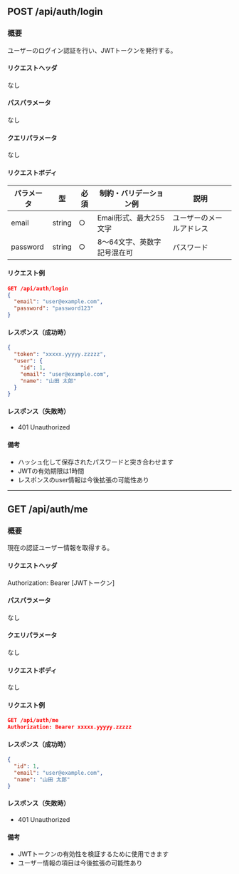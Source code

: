 ## POST /api/auth/login

### 概要
ユーザーのログイン認証を行い、JWTトークンを発行する。

#### リクエストヘッダ
なし

#### パスパラメータ
なし

#### クエリパラメータ
なし

#### リクエストボディ
| パラメータ | 型     | 必須 | 制約・バリデーション例         | 説明                |
|------------|--------|------|-------------------------------|---------------------|
| email      | string | ○    | Email形式、最大255文字         | ユーザーのメールアドレス |
| password   | string | ○    | 8～64文字、英数字記号混在可     | パスワード          |

#### リクエスト例
```json
GET /api/auth/login
{
  "email": "user@example.com",
  "password": "password123"
}
```

#### レスポンス（成功時）
```json
{
  "token": "xxxxx.yyyyy.zzzzz",
  "user": {
    "id": 1,
    "email": "user@example.com",
    "name": "山田 太郎"
  }
}
```

#### レスポンス（失敗時）
- 401 Unauthorized

#### 備考
- ハッシュ化して保存されたパスワードと突き合わせます
- JWTの有効期限は1時間
- レスポンスのuser情報は今後拡張の可能性あり

---

## GET /api/auth/me

### 概要
現在の認証ユーザー情報を取得する。

#### リクエストヘッダ
Authorization: Bearer [JWTトークン]

#### パスパラメータ
なし

#### クエリパラメータ
なし

#### リクエストボディ
なし

#### リクエスト例
```json
GET /api/auth/me
Authorization: Bearer xxxxx.yyyyy.zzzzz
```

#### レスポンス（成功時）
```json
{
  "id": 1,
  "email": "user@example.com",
  "name": "山田 太郎"
}
```

#### レスポンス（失敗時）
- 401 Unauthorized

#### 備考
- JWTトークンの有効性を検証するために使用できます
- ユーザー情報の項目は今後拡張の可能性あり
